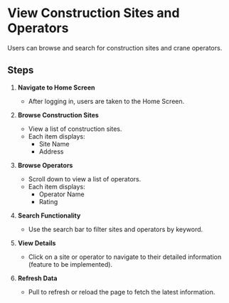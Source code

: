 # View Construction Sites and Operators

Users can browse and search for construction sites and crane operators.

## Steps

1. **Navigate to Home Screen**
   - After logging in, users are taken to the Home Screen.

2. **Browse Construction Sites**
   - View a list of construction sites.
   - Each item displays:
     - Site Name
     - Address

3. **Browse Operators**
   - Scroll down to view a list of operators.
   - Each item displays:
     - Operator Name
     - Rating

4. **Search Functionality**
   - Use the search bar to filter sites and operators by keyword.

5. **View Details**
   - Click on a site or operator to navigate to their detailed information (feature to be implemented).

6. **Refresh Data**
   - Pull to refresh or reload the page to fetch the latest information.